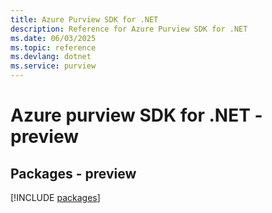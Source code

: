 ```yaml
---
title: Azure Purview SDK for .NET
description: Reference for Azure Purview SDK for .NET
ms.date: 06/03/2025
ms.topic: reference
ms.devlang: dotnet
ms.service: purview
---
```

# Azure purview SDK for .NET - preview
## Packages - preview
[!INCLUDE [packages](purview-index.md)]
